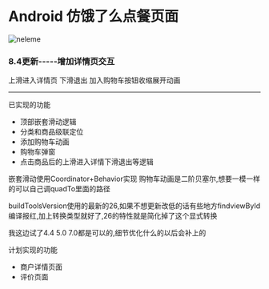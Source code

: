 # Android 仿饿了么点餐页面

![neleme](https://github.com/wudifamo/TestTinker/blob/master/gif/neleme1.gif)

### 8.4更新-----增加详情页交互
上滑进入详情页 下滑退出  加入购物车按钮收缩展开动画



-------------------------------------------------------------------------------
已实现的功能      
* 顶部嵌套滑动逻辑 
* 分类和商品级联定位
* 添加购物车动画
* 购物车弹窗
* 点击商品后的上滑进入详情下滑退出等逻辑

嵌套滑动使用Coordinator+Behavior实现
购物车动画是二阶贝塞尔,想要一模一样的可以自己调quadTo里面的路径

buildToolsVersion使用的最新的26,如果不想更新改低的话有些地方findviewById编译报红,加上转换类型就好了,26的特性就是简化掉了这个显式转换

我这边试了4.4 5.0 7.0都是可以的,细节优化什么的以后会补上的

计划实现的功能
* 商户详情页面
* 评价页面
